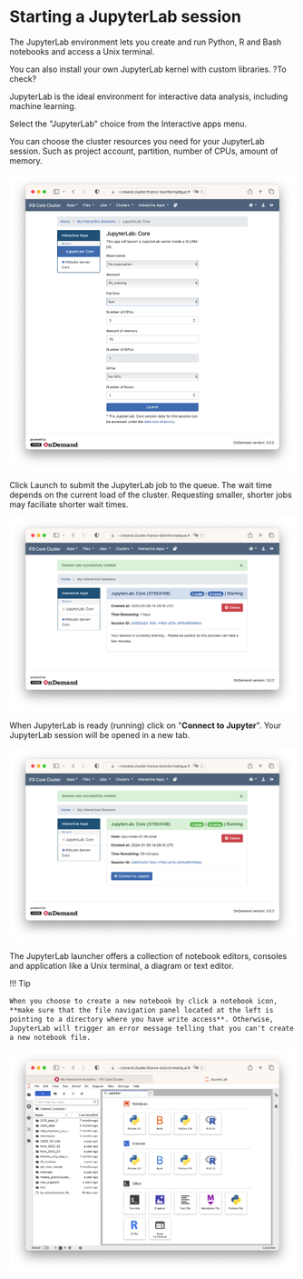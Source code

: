 # Starting a JupyterLab session

The JupyterLab environment lets you create and run Python, R and Bash notebooks and access a Unix terminal.

You can also install your own JupyterLab kernel with custom libraries. ?To check?

JupyterLab is the ideal environment for interactive data analysis, including machine learning.

Select the "JupyterLab" choice from the Interactive apps menu.

You can choose the cluster resources you need for your JupyterLab session. Such as project account, partition, number of CPUs, amount of memory.

![Setup_JupyterLab_session](https://raw.githubusercontent.com/lkhamvongsa/OpenOnDemandDoc/main/docs/assets/img/Setup_JupyterLab_session.png)

Click Launch to submit the JupyterLab job to the queue. The wait time depends on the current load of the cluster. Requesting smaller, shorter jobs may faciliate shorter wait times.

![JupyterLab_starting](https://raw.githubusercontent.com/lkhamvongsa/OpenOnDemandDoc/main/docs/assets/img/JupyterLab_starting.png)

When JupyterLab is ready (running) click on "**Connect to Jupyter**". Your JupyterLab session will be opened in a new tab.

![JupyterLab_running](https://raw.githubusercontent.com/lkhamvongsa/OpenOnDemandDoc/main/docs/assets/img/JupyterLab_running.png)

The JupyterLab launcher offers a collection of notebook editors, consoles and application like a Unix terminal, a diagram or text editor.

!!! Tip

    When you choose to create a new notebook by click a notebook icon, **make sure that the file navigation panel located at the left is pointing to a directory where you have write access**. Otherwise, JupyterLab will trigger an error message telling that you can't create a new notebook file.

![JupyterLab](https://raw.githubusercontent.com/lkhamvongsa/OpenOnDemandDoc/main/docs/assets/img/JupyterLab.png)

